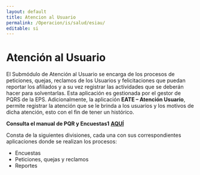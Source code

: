 ```yaml
---
layout: default
title: Atencion al Usuario
permalink: /Operacion/is/salud/esiau/
editable: si
---
```


# Atención al Usuario  

El Submódulo de Atención al Usuario se encarga de los procesos de peticiones, quejas, reclamos de los Usuarios y felicitaciones que puedan reportar los afiliados y a su vez registrar las actividades que se deberán hacer para solventarlas. Esta aplicación es gestionada por el gestor de PQRS de la EPS. Adicionalmente, la aplicación **EATE – Atención Usuario**, permite registrar la atención que se le brinda a los usuarios y los motivos de dicha atención, esto con el fin de tener un histórico.  


**Consulta el manual de PQR y Encuestas1** [**AQUÍ**](http://docs.oasiscom.com/Operacion/is/salud/esiau/movsiau/epqr)


Consta de la siguientes divisiones, cada una con sus correspondientes aplicaciones donde se realizan los procesos:  

* Encuestas  
* Peticiones, quejas y reclamos  
* Reportes
